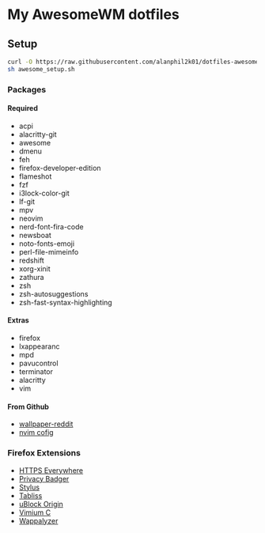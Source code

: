 # My AwesomeWM dotfiles

## Setup
```sh
curl -O https://raw.githubusercontent.com/alanphil2k01/dotfiles-awesome/master/awesome_setup.sh
sh awesome_setup.sh
```

### Packages

#### Required

- acpi
- alacritty-git
- awesome
- dmenu
- feh
- firefox-developer-edition
- flameshot
- fzf
- i3lock-color-git
- lf-git
- mpv
- neovim
- nerd-font-fira-code
- newsboat
- noto-fonts-emoji
- perl-file-mimeinfo
- redshift
- xorg-xinit
- zathura
- zsh
- zsh-autosuggestions
- zsh-fast-syntax-highlighting

#### Extras

- firefox
- lxappearanc
- mpd
- pavucontrol
- terminator
- alacritty
- vim

#### From Github

- [wallpaper-reddit](https://github.com/markubiak/wallpaper-reddit)
- [nvim cofig](https://github.com/alanphil2k01/vim-config.git)

### Firefox Extensions

- [HTTPS Everywhere](https://addons.mozilla.org/en-US/firefox/addon/https-everywhere/?utm_source=addons.mozilla.org&utm_medium=referral&utm_content=search)
- [Privacy Badger](https://addons.mozilla.org/en-US/firefox/addon/privacy-badger17/)
- [Stylus](https://addons.mozilla.org/en-US/firefox/addon/styl-us/)
- [Tabliss](https://addons.mozilla.org/en-US/firefox/addon/tabliss/)
- [uBlock Origin](https://addons.mozilla.org/en-US/firefox/addon/ublock-origin/)
- [Vimium C](https://addons.mozilla.org/en-US/firefox/addon/vimium-c/)
- [Wappalyzer](https://addons.mozilla.org/en-US/firefox/addon/wappalyzer/)
